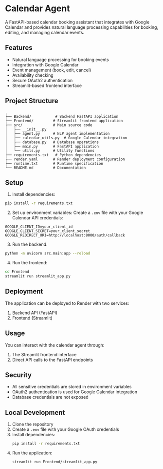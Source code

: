 # Calendar Agent

A FastAPI-based calendar booking assistant that integrates with Google Calendar and provides natural language processing capabilities for booking, editing, and managing calendar events.

## Features

- Natural language processing for booking events
- Integration with Google Calendar
- Event management (book, edit, cancel)
- Availability checking
- Secure OAuth2 authentication
- Streamlit-based frontend interface

## Project Structure

```
.
├── Backend/           # Backend FastAPI application
├── Frontend/         # Streamlit frontend application
├── src/              # Main source code
│   ├── __init__.py
│   ├── agent.py      # NLP agent implementation
│   ├── calendar_utils.py  # Google Calendar integration
│   ├── database.py   # Database operations
│   ├── main.py       # FastAPI application
│   └── utils.py      # Utility functions
├── requirements.txt   # Python dependencies
├── render.yaml       # Render deployment configuration
├── runtime.txt       # Runtime specification
└── README.md         # Documentation
```

## Setup

1. Install dependencies:
```bash
pip install -r requirements.txt
```

2. Set up environment variables:
Create a `.env` file with your Google Calendar API credentials:
```
GOOGLE_CLIENT_ID=your_client_id
GOOGLE_CLIENT_SECRET=your_client_secret
GOOGLE_REDIRECT_URI=http://localhost:8000/auth/callback
```

3. Run the backend:
```bash
python -m uvicorn src.main:app --reload
```

4. Run the frontend:
```bash
cd Frontend
streamlit run streamlit_app.py
```

## Deployment

The application can be deployed to Render with two services:
1. Backend API (FastAPI)
2. Frontend (Streamlit)

## Usage

You can interact with the calendar agent through:
1. The Streamlit frontend interface
2. Direct API calls to the FastAPI endpoints

## Security

- All sensitive credentials are stored in environment variables
- OAuth2 authentication is used for Google Calendar integration
- Database credentials are not exposed

## Local Development

1. Clone the repository
2. Create a `.env` file with your Google OAuth credentials
3. Install dependencies:
   ```bash
   pip install -r requirements.txt
   ```
4. Run the application:
   ```bash
   streamlit run Frontend/streamlit_app.py
   ```